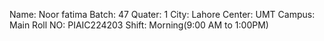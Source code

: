 Name: Noor fatima
Batch: 47 Quater: 1
City: Lahore
Center: UMT 
Campus: Main
Roll NO: PIAIC224203 
Shift: Morning(9:00 AM to 1:00PM)
